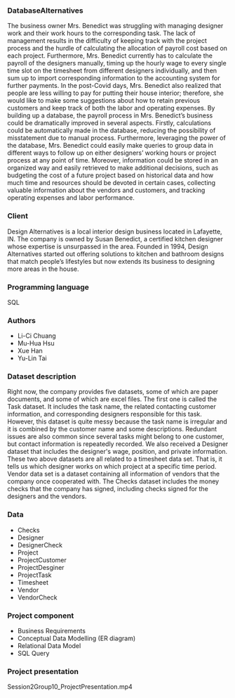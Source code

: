 ### DatabaseAlternatives
The business owner Mrs. Benedict was struggling with managing designer work and their work hours to the corresponding task. The lack of management results in the difficulty of keeping track with the project process and the hurdle of calculating the allocation of payroll cost based on each project. Furthermore, Mrs. Benedict currently has to calculate the payroll of the designers manually, timing up the hourly wage to every single time slot on the timesheet from different designers individually, and then sum up to import corresponding information to the accounting system for further payments.
In the post-Covid days, Mrs. Benedict also realized that people are less willing to pay for putting their house interior; therefore, she would like to make some suggestions about how to retain previous customers and keep track of both the labor and operating expenses. By building up a database, the payroll process in Mrs. Benedict’s business could be dramatically improved in several aspects. Firstly, calculations could be automatically made in the database, reducing the possibility of misstatement due to manual process. Furthermore, leveraging the power of the database, Mrs. Benedict could easily make queries to group data in different ways to follow up on either designers’ working hours or project process at any point of time. Moreover, information could be stored in an organized way and easily retrieved to make additional decisions, such as budgeting the cost of a future project based on historical data and how much time and resources should be devoted in certain cases, collecting valuable information about the vendors and customers, and tracking operating expenses and labor performance.

### Client
Design Alternatives is a local interior design business located in Lafayette, IN. The company is owned by Susan Benedict, a certified kitchen designer whose expertise is unsurpassed in the area. Founded in 1994, Design Alternatives started out offering solutions to kitchen and bathroom designs that match people’s lifestyles but now extends its business to designing more areas in the house.

### Programming language
SQL

### Authors
* Li-Ci Chuang
* Mu-Hua Hsu
* Xue Han
* Yu-Lin Tai

### Dataset description
Right now, the company provides five datasets, some of which are paper documents, and some of which are excel files. The first one is called the Task dataset. It includes the task name, the related contacting customer information, and corresponding designers responsible for this task. However, this dataset is quite messy because the task name is irregular and it is combined by the customer name and some descriptions. Redundant issues are also common since several tasks might belong to one customer, but contact information is repeatedly recorded.
We also received a Designer dataset that includes the designer's wage, position, and private information. These two above datasets are all related to a timesheet data set. That is, it tells us which designer works on which project at a specific time period. Vendor data set is a dataset containing all information of vendors that the company once cooperated with. The Checks dataset includes the money checks that the company has signed, including checks signed for the designers and the vendors.

### Data
* Checks
* Designer
* DesignerCheck
* Project
* ProjectCustomer
* ProjectDesginer
* ProjectTask
* Timesheet
* Vendor
* VendorCheck

### Project component
* Business Requirements
* Conceptual Data Modelling (ER diagram)
* Relational Data Model
* SQL Query

### Project presentation
Session2Group10_ProjectPresentation.mp4
